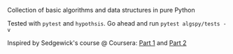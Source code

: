 Collection of basic algorithms and data structures in pure Python
 

Tested with `pytest` and `hypothsis`. Go ahead and run `pytest algspy/tests -v`


Inspired by Sedgewick's course @ Coursera: [Part 1](https://www.coursera.org/learn/algorithms-part1) and [Part 2](https://www.coursera.org/learn/algorithms-part2)